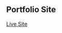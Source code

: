 ## Portfolio Site

[Live Site][github-pages]

[github-pages]: http://gregferg.github.io/portfolio_site/
